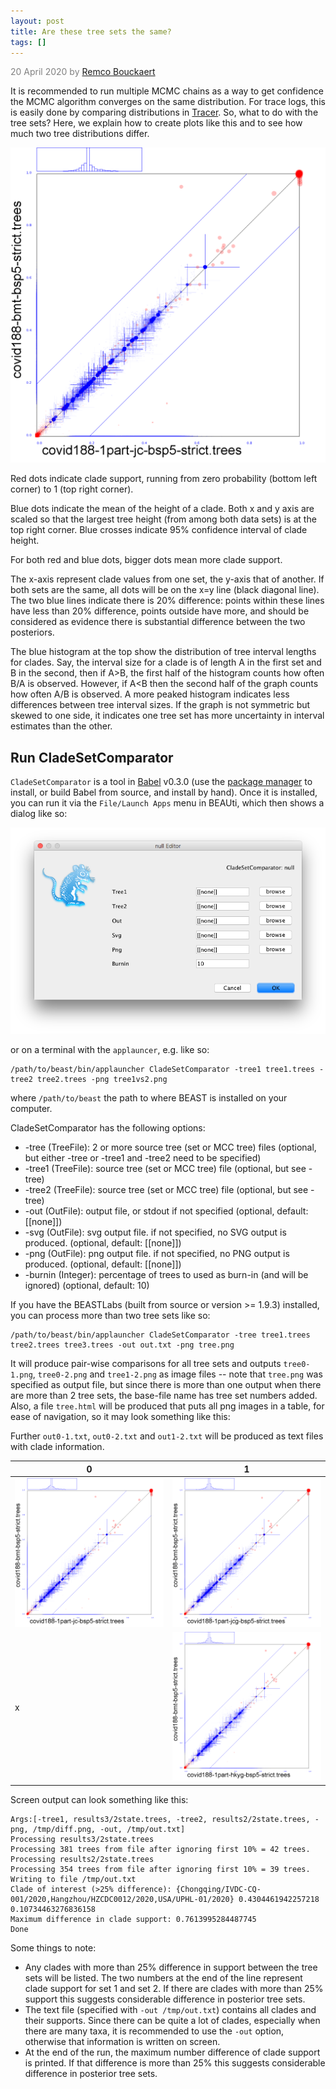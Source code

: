 ```yaml
---
layout: post
title: Are these tree sets the same?
tags: []
---
```


<p style="color:gray">20 April 2020 by <a href="mailto:r.bouckaert@auckland.ac.nz">Remco Bouckaert</a></p>


It is recommended to run multiple MCMC chains as a way to get confidence the MCMC algorithm converges on the same distribution.
For trace logs, this is easily done by comparing distributions in [Tracer](http://tree.bio.ed.ac.uk/software/tracer/).
So, what to do with the tree sets? Here, we explain how to create plots like this and to see how much two tree distributions differ.

![CladeSetComparator plot](/images/CladeSetComparator0-1.png)

Red dots indicate clade support, running from zero probability (bottom left corner) to 1 (top right corner).

Blue dots indicate the mean of the height of a clade. Both x and y axis are scaled so that 
the largest tree height (from among both data sets) is at the top right corner.
Blue crosses indicate 95% confidence interval of clade height.

For both red and blue dots, bigger dots mean more clade support.

The x-axis represent clade values from one set, the y-axis that of another. If both sets
are the same, all dots will be on the x=y line (black diagonal line). The two blue lines
indicate there is 20% difference: points within these lines have less than 20% difference,
points outside have more, and should be considered as evidence there is substantial
difference between the two posteriors.

The blue histogram at the top show the distribution of tree interval lengths for clades. Say,
the interval size for a clade is of length A in the first set and B in the second, then
if A>B, the first half of the histogram counts how often B/A is observed. However,
if A&lt;B then the second half of the graph counts how often A/B is observed. A more peaked
histogram indicates less differences between tree interval sizes. If the graph is not 
symmetric but skewed to one side, it indicates one tree set has more uncertainty in 
interval estimates than the other.

## Run CladeSetComparator

`CladeSetComparator` is a tool in [Babel](https://github.com/rbouckaert/Babel) v0.3.0 
(use the [package manager](http://www.beast2.org/managing-packages/)
to install, or build Babel from source, and install by hand). Once it is installed, you 
can run it via the `File/Launch Apps` menu in BEAUti, which then shows a dialog like so:

![CladeSetComparator dialog](/images/CladeSetComparator.png)

or on a terminal with the `applauncer`, e.g. like so:


```
/path/to/beast/bin/applauncher CladeSetComparator -tree1 tree1.trees -tree2 tree2.trees -png tree1vs2.png
```

where `/path/to/beast` the path to where BEAST is installed on your computer.

CladeSetComparator has the following options:

* -tree (TreeFile): 2 or more source tree (set or MCC tree) files (optional, but either -tree or -tree1 and -tree2 need to be specified)
* -tree1 (TreeFile): source tree (set or MCC tree) file (optional, but see -tree)
* -tree2 (TreeFile): source tree (set or MCC tree) file (optional, but see -tree)
* -out (OutFile): output file, or stdout if not specified (optional, default: [[none]])
* -svg (OutFile): svg output file. if not specified, no SVG output is produced. (optional, default: [[none]])
* -png (OutFile): png output file. if not specified, no PNG output is produced. (optional, default: [[none]])
* -burnin (Integer): percentage of trees to used as burn-in (and will be ignored) (optional, default: 10)


If you have the BEASTLabs (built from source or version >= 1.9.3) installed, you can process more than two tree sets like so:

```
/path/to/beast/bin/applauncher CladeSetComparator -tree tree1.trees tree2.trees tree3.trees -out out.txt -png tree.png
```

It will produce pair-wise comparisons for all tree sets and outputs
`tree0-1.png`, `tree0-2.png` and `tree1-2.png` as image files -- note that `tree.png`
was specified as output file, but since there is more than one output when there are 
more than 2 tree sets, the base-file name has tree set numbers added.
Also, a file `tree.html` will be produced that puts all png images in a table, for ease
of navigation, so it may look something like this:

Further `out0-1.txt`, `out0-2.txt` and `out1-2.txt` will be produced as text files with clade information.

|0|1|
|---|---|
|![Set 1 vs 2](/images/CladeSetComparator0-1.png)|![Set 1 vs 3](/images/CladeSetComparator1-1.png)|
x                        |![Set 2 vs 3](/images/CladeSetComparator2-1.png)|
                         
                         
Screen output can look something like this:
                         
```                         
Args:[-tree1, results3/2state.trees, -tree2, results2/2state.trees, -png, /tmp/diff.png, -out, /tmp/out.txt]
Processing results3/2state.trees
Processing 381 trees from file after ignoring first 10% = 42 trees.
Processing results2/2state.trees
Processing 354 trees from file after ignoring first 10% = 39 trees.
Writing to file /tmp/out.txt
Clade of interest (>25% difference): {Chongqing/IVDC-CQ-001/2020,Hangzhou/HZCDC0012/2020,USA/UPHL-01/2020} 0.4304461942257218 0.10734463276836158
Maximum difference in clade support: 0.7613995284487745
Done
```

Some things to note:

* Any clades with more than 25% difference in support between the tree sets will be listed. 
The two numbers at the end of the line represent clade support for set 1 and set 2.
If there are clades with more than 25% support this suggests considerable difference in posterior tree sets.
* The text file (specified with `-out /tmp/out.txt`) contains all clades and their supports.
Since there can be quite a lot of clades, especially when there are many taxa, it is recommended to use the `-out` 
option, otherwise that information is written on screen.
* At the end of the run, the maximum number difference of clade support is printed.
If that difference is more than 25% this suggests considerable difference in posterior tree sets.
